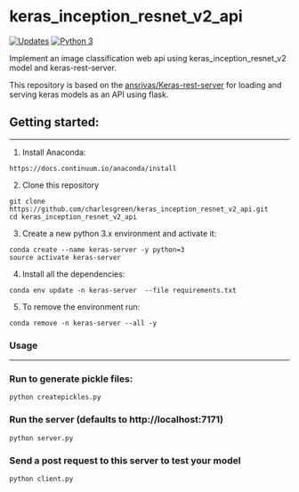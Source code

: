# keras_inception_resnet_v2_api

[![Updates](https://pyup.io/repos/github/charlesgreen/keras_inception_resnet_v2_api/shield.svg)](https://pyup.io/repos/github/charlesgreen/keras_inception_resnet_v2_api/)
[![Python 3](https://pyup.io/repos/github/charlesgreen/keras_inception_resnet_v2_api/python-3-shield.svg)](https://pyup.io/repos/github/charlesgreen/keras_inception_resnet_v2_api/)

Implement an image classification web api using keras_inception_resnet_v2 model and keras-rest-server.

This repository is based on the [ansrivas/Keras-rest-server](https://github.com/ansrivas/keras-rest-server) for loading and serving keras models as an API using flask.

## Getting started:
---
1. Install Anaconda:
```
https://docs.continuum.io/anaconda/install
```

2. Clone this repository
```
git clone https://github.com/charlesgreen/keras_inception_resnet_v2_api.git
cd keras_inception_resnet_v2_api
```

3. Create a new python 3.x environment and activate it:
```
conda create --name keras-server -y python=3
source activate keras-server
```

4. Install all the dependencies:
```
conda env update -n keras-server  --file requirements.txt
```

5. To remove the environment run:
```
conda remove -n keras-server --all -y
```

### Usage
------------------

### Run to generate pickle files:
```
python createpickles.py
```

### Run the server (defaults to http://localhost:7171)
```
python server.py
```

### Send a post request to this server to test your model
```
python client.py
```
